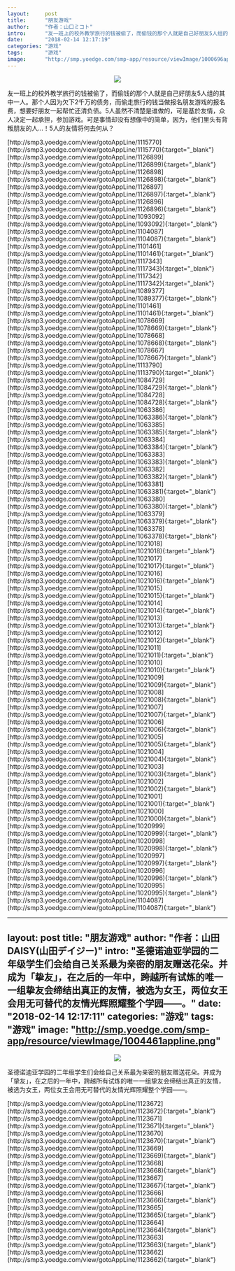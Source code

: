 ```yaml
---
layout:     post
title:      "朋友游戏"
author:     "作者：山口ミコト"
intro:      "友一班上的校外教学旅行的钱被偷了，而偷钱的那个人就是自己好朋友5人组的其中一人。那个人因为欠下2千万的债务，而偷走旅行的钱当做报名朋友游戏的报名费，想要好朋友一起帮忙还清负债。5人虽然不清楚是谁做的，可是基於友情，众人决定一起承担，参加游戏。可是事情却没有想像中的简单，因为，他们里头有背叛朋友的人…！5人的友情将何去何从？"
date:       "2018-02-14 12:17:19"
categories: "游戏"
tags:       "游戏"
image:      "http://smp.yoedge.com/smp-app/resource/viewImage/1000696appline.png"
---
```

<div style="text-align: center">
<p><img src="http://smp.yoedge.com/smp-app/resource/viewImage/1000696appline.png"/></p>
</div>
<p class="post-meta">
<span>友一班上的校外教学旅行的钱被偷了，而偷钱的那个人就是自己好朋友5人组的其中一人。那个人因为欠下2千万的债务，而偷走旅行的钱当做报名朋友游戏的报名费，想要好朋友一起帮忙还清负债。5人虽然不清楚是谁做的，可是基於友情，众人决定一起承担，参加游戏。可是事情却没有想像中的简单，因为，他们里头有背叛朋友的人…！5人的友情将何去何从？</span>
</p>
[http://smp3.yoedge.com/view/gotoAppLine/1115770](http://smp3.yoedge.com/view/gotoAppLine/1115770){:target="_blank"}
[http://smp3.yoedge.com/view/gotoAppLine/1126899](http://smp3.yoedge.com/view/gotoAppLine/1126899){:target="_blank"}
[http://smp3.yoedge.com/view/gotoAppLine/1126898](http://smp3.yoedge.com/view/gotoAppLine/1126898){:target="_blank"}
[http://smp3.yoedge.com/view/gotoAppLine/1126897](http://smp3.yoedge.com/view/gotoAppLine/1126897){:target="_blank"}
[http://smp3.yoedge.com/view/gotoAppLine/1126896](http://smp3.yoedge.com/view/gotoAppLine/1126896){:target="_blank"}
[http://smp3.yoedge.com/view/gotoAppLine/1093092](http://smp3.yoedge.com/view/gotoAppLine/1093092){:target="_blank"}
[http://smp3.yoedge.com/view/gotoAppLine/1104087](http://smp3.yoedge.com/view/gotoAppLine/1104087){:target="_blank"}
[http://smp3.yoedge.com/view/gotoAppLine/1101461](http://smp3.yoedge.com/view/gotoAppLine/1101461){:target="_blank"}
[http://smp3.yoedge.com/view/gotoAppLine/1117343](http://smp3.yoedge.com/view/gotoAppLine/1117343){:target="_blank"}
[http://smp3.yoedge.com/view/gotoAppLine/1117342](http://smp3.yoedge.com/view/gotoAppLine/1117342){:target="_blank"}
[http://smp3.yoedge.com/view/gotoAppLine/1089377](http://smp3.yoedge.com/view/gotoAppLine/1089377){:target="_blank"}
[http://smp3.yoedge.com/view/gotoAppLine/1101461](http://smp3.yoedge.com/view/gotoAppLine/1101461){:target="_blank"}
[http://smp3.yoedge.com/view/gotoAppLine/1078669](http://smp3.yoedge.com/view/gotoAppLine/1078669){:target="_blank"}
[http://smp3.yoedge.com/view/gotoAppLine/1078668](http://smp3.yoedge.com/view/gotoAppLine/1078668){:target="_blank"}
[http://smp3.yoedge.com/view/gotoAppLine/1078667](http://smp3.yoedge.com/view/gotoAppLine/1078667){:target="_blank"}
[http://smp3.yoedge.com/view/gotoAppLine/1113790](http://smp3.yoedge.com/view/gotoAppLine/1113790){:target="_blank"}
[http://smp3.yoedge.com/view/gotoAppLine/1084729](http://smp3.yoedge.com/view/gotoAppLine/1084729){:target="_blank"}
[http://smp3.yoedge.com/view/gotoAppLine/1084728](http://smp3.yoedge.com/view/gotoAppLine/1084728){:target="_blank"}
[http://smp3.yoedge.com/view/gotoAppLine/1063386](http://smp3.yoedge.com/view/gotoAppLine/1063386){:target="_blank"}
[http://smp3.yoedge.com/view/gotoAppLine/1063385](http://smp3.yoedge.com/view/gotoAppLine/1063385){:target="_blank"}
[http://smp3.yoedge.com/view/gotoAppLine/1063384](http://smp3.yoedge.com/view/gotoAppLine/1063384){:target="_blank"}
[http://smp3.yoedge.com/view/gotoAppLine/1063383](http://smp3.yoedge.com/view/gotoAppLine/1063383){:target="_blank"}
[http://smp3.yoedge.com/view/gotoAppLine/1063382](http://smp3.yoedge.com/view/gotoAppLine/1063382){:target="_blank"}
[http://smp3.yoedge.com/view/gotoAppLine/1063381](http://smp3.yoedge.com/view/gotoAppLine/1063381){:target="_blank"}
[http://smp3.yoedge.com/view/gotoAppLine/1063380](http://smp3.yoedge.com/view/gotoAppLine/1063380){:target="_blank"}
[http://smp3.yoedge.com/view/gotoAppLine/1063379](http://smp3.yoedge.com/view/gotoAppLine/1063379){:target="_blank"}
[http://smp3.yoedge.com/view/gotoAppLine/1063378](http://smp3.yoedge.com/view/gotoAppLine/1063378){:target="_blank"}
[http://smp3.yoedge.com/view/gotoAppLine/1021018](http://smp3.yoedge.com/view/gotoAppLine/1021018){:target="_blank"}
[http://smp3.yoedge.com/view/gotoAppLine/1021017](http://smp3.yoedge.com/view/gotoAppLine/1021017){:target="_blank"}
[http://smp3.yoedge.com/view/gotoAppLine/1021016](http://smp3.yoedge.com/view/gotoAppLine/1021016){:target="_blank"}
[http://smp3.yoedge.com/view/gotoAppLine/1021015](http://smp3.yoedge.com/view/gotoAppLine/1021015){:target="_blank"}
[http://smp3.yoedge.com/view/gotoAppLine/1021014](http://smp3.yoedge.com/view/gotoAppLine/1021014){:target="_blank"}
[http://smp3.yoedge.com/view/gotoAppLine/1021013](http://smp3.yoedge.com/view/gotoAppLine/1021013){:target="_blank"}
[http://smp3.yoedge.com/view/gotoAppLine/1021012](http://smp3.yoedge.com/view/gotoAppLine/1021012){:target="_blank"}
[http://smp3.yoedge.com/view/gotoAppLine/1021011](http://smp3.yoedge.com/view/gotoAppLine/1021011){:target="_blank"}
[http://smp3.yoedge.com/view/gotoAppLine/1021010](http://smp3.yoedge.com/view/gotoAppLine/1021010){:target="_blank"}
[http://smp3.yoedge.com/view/gotoAppLine/1021009](http://smp3.yoedge.com/view/gotoAppLine/1021009){:target="_blank"}
[http://smp3.yoedge.com/view/gotoAppLine/1021008](http://smp3.yoedge.com/view/gotoAppLine/1021008){:target="_blank"}
[http://smp3.yoedge.com/view/gotoAppLine/1021007](http://smp3.yoedge.com/view/gotoAppLine/1021007){:target="_blank"}
[http://smp3.yoedge.com/view/gotoAppLine/1021006](http://smp3.yoedge.com/view/gotoAppLine/1021006){:target="_blank"}
[http://smp3.yoedge.com/view/gotoAppLine/1021005](http://smp3.yoedge.com/view/gotoAppLine/1021005){:target="_blank"}
[http://smp3.yoedge.com/view/gotoAppLine/1021004](http://smp3.yoedge.com/view/gotoAppLine/1021004){:target="_blank"}
[http://smp3.yoedge.com/view/gotoAppLine/1021003](http://smp3.yoedge.com/view/gotoAppLine/1021003){:target="_blank"}
[http://smp3.yoedge.com/view/gotoAppLine/1021002](http://smp3.yoedge.com/view/gotoAppLine/1021002){:target="_blank"}
[http://smp3.yoedge.com/view/gotoAppLine/1021001](http://smp3.yoedge.com/view/gotoAppLine/1021001){:target="_blank"}
[http://smp3.yoedge.com/view/gotoAppLine/1021000](http://smp3.yoedge.com/view/gotoAppLine/1021000){:target="_blank"}
[http://smp3.yoedge.com/view/gotoAppLine/1020999](http://smp3.yoedge.com/view/gotoAppLine/1020999){:target="_blank"}
[http://smp3.yoedge.com/view/gotoAppLine/1020998](http://smp3.yoedge.com/view/gotoAppLine/1020998){:target="_blank"}
[http://smp3.yoedge.com/view/gotoAppLine/1020997](http://smp3.yoedge.com/view/gotoAppLine/1020997){:target="_blank"}
[http://smp3.yoedge.com/view/gotoAppLine/1020996](http://smp3.yoedge.com/view/gotoAppLine/1020996){:target="_blank"}
[http://smp3.yoedge.com/view/gotoAppLine/1020995](http://smp3.yoedge.com/view/gotoAppLine/1020995){:target="_blank"}
[http://smp3.yoedge.com/view/gotoAppLine/1104087](http://smp3.yoedge.com/view/gotoAppLine/1104087){:target="_blank"}


---
layout:     post
title:      "朋友游戏"
author:     "作者：山田DAISY(山田デイジー)"
intro:      "圣德诺迪亚学园的二年级学生们会给自己关系最为亲密的朋友赠送花朵。并成为「挚友」，在之后的一年中，跨越所有试炼的唯一一组挚友会缔结出真正的友情，被选为女王，两位女王会用无可替代的友情光辉照耀整个学园——。"
date:       "2018-02-14 12:17:11"
categories: "游戏"
tags:       "游戏"
image:      "http://smp.yoedge.com/smp-app/resource/viewImage/1004461appline.png"
---
<div style="text-align: center">
<p><img src="http://smp.yoedge.com/smp-app/resource/viewImage/1004461appline.png"/></p>
</div>
<p class="post-meta">
<span>圣德诺迪亚学园的二年级学生们会给自己关系最为亲密的朋友赠送花朵。并成为「挚友」，在之后的一年中，跨越所有试炼的唯一一组挚友会缔结出真正的友情，被选为女王，两位女王会用无可替代的友情光辉照耀整个学园——。</span>
</p>
[http://smp3.yoedge.com/view/gotoAppLine/1123672](http://smp3.yoedge.com/view/gotoAppLine/1123672){:target="_blank"}
[http://smp3.yoedge.com/view/gotoAppLine/1123671](http://smp3.yoedge.com/view/gotoAppLine/1123671){:target="_blank"}
[http://smp3.yoedge.com/view/gotoAppLine/1123670](http://smp3.yoedge.com/view/gotoAppLine/1123670){:target="_blank"}
[http://smp3.yoedge.com/view/gotoAppLine/1123669](http://smp3.yoedge.com/view/gotoAppLine/1123669){:target="_blank"}
[http://smp3.yoedge.com/view/gotoAppLine/1123668](http://smp3.yoedge.com/view/gotoAppLine/1123668){:target="_blank"}
[http://smp3.yoedge.com/view/gotoAppLine/1123667](http://smp3.yoedge.com/view/gotoAppLine/1123667){:target="_blank"}
[http://smp3.yoedge.com/view/gotoAppLine/1123666](http://smp3.yoedge.com/view/gotoAppLine/1123666){:target="_blank"}
[http://smp3.yoedge.com/view/gotoAppLine/1123665](http://smp3.yoedge.com/view/gotoAppLine/1123665){:target="_blank"}
[http://smp3.yoedge.com/view/gotoAppLine/1123664](http://smp3.yoedge.com/view/gotoAppLine/1123664){:target="_blank"}
[http://smp3.yoedge.com/view/gotoAppLine/1123663](http://smp3.yoedge.com/view/gotoAppLine/1123663){:target="_blank"}
[http://smp3.yoedge.com/view/gotoAppLine/1123662](http://smp3.yoedge.com/view/gotoAppLine/1123662){:target="_blank"}


